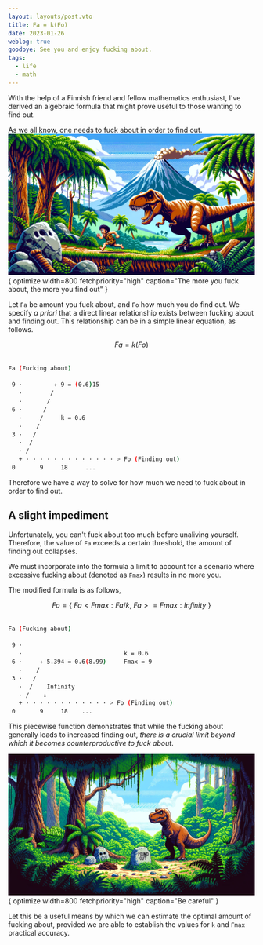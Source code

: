```yaml
---
layout: layouts/post.vto
title: Fa = k(Fo)
date: 2023-01-26
weblog: true
goodbye: See you and enjoy fucking about.
tags:
  - life
  - math
---
```


With the help of a Finnish friend and fellow mathematics enthusiast, I've derived an algebraic formula that might prove useful to those wanting to find out.

As we all know, one needs to fuck about in order to find out.
![A T-Rex chasing a caveman who was fucking about](/assets/images/fa-equals-k-fo.webp){ optimize width=800 fetchpriority="high" caption="The more you fuck about, the more you find out" }

Let `Fa` be amount you fuck about, and `Fo` how much you do find out. We specify _a priori_ that a direct linear relationship exists between fucking about and finding out. This relationship can be in a simple linear equation, as follows.

```math

Fa = k(Fo)

```

```bash

Fa (Fucking about)

 9 ·         ✧ 9 = (0.6)15
   ·        /
   ·       /
 6 ·      /
   ·     /     k = 0.6
   ·    /
 3 ·   /
   ·  /
   · /
   + · · · · · · · · · · · · · > Fo (Finding out)
 0       9     18     ...

```

Therefore we have a way to solve for how much we need to fuck about in order to find out.

## A slight impediment

Unfortunately, you can't fuck about too much before unaliving yourself. Therefore, the value of `Fa` exceeds a certain threshold, the amount of finding out collapses.

We must incorporate into the formula a limit to account for a scenario where excessive fucking about (denoted as `Fmax`) results in no more you.

The modified formula is as follows,

```math

Fo = \left\{~Fa<Fmax:Fa / k,~Fa>=Fmax:Infinity~\right\}

```

```bash

Fa (Fucking about)

 9 ·
   ·                             k = 0.6
 6 ·     ✧ 5.394 = 0.6(8.99)     Fmax = 9
   ·    /
 3 ·   /
   ·  /    Infinity
   · /    ↓
   + · · · · · · · · · · · · > Fo (Finding out)
 0       9     18    ...

```

This piecewise function demonstrates that while the fucking about generally leads to increased finding out, _there is a crucial limit beyond which it becomes counterproductive to fuck about_.

![A T-Rex with a full belly](/assets/images/belly-full.webp){ optimize width=800 fetchpriority="high" caption="Be careful" }

Let this be a useful means by which we can estimate the optimal amount of fucking about, provided we are able to establish the values for `k` and `Fmax` practical accuracy.
